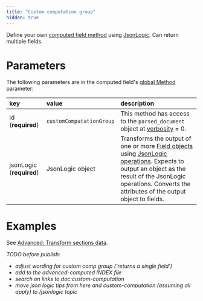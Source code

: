 ```yaml
---
title: "Custom computation group"
hidden: true
---
```


Define your own [computed field method](doc:computed-field-methods) using [JsonLogic](doc:jsonlogic). Can return multiple fields.

Parameters
====

The following parameters are in the computed field's [global Method](doc:computed-field-methods#parameters) parameter: 


| key                      | value                             | description                                                  |
| :----------------------- | :-------------------------------- | :----------------------------------------------------------- |
| id (**required**)        | `customComputationGroup`          | This method has access to the  `parsed_document` object at [verbosity](doc:verbosity) = 0. |
| jsonLogic (**required**) | JsonLogic object | Transforms the output of one or more [Field objects](https://docs.sensible.so/docs/field-query-object) using [JsonLogic operations](doc:jsonlogic). Expects to output an object as the result of the JsonLogic operations. Converts the attributes of the output object to fields. |

Examples
====

See [Advanced: Transform sections data](doc:sections-example-copy-to-section).

*TODO before publish:*  

- *adjust wording for custom comp group ('returns a single field')*
- *add to the advanced-computed INDEX file*
- *search on links to doc:custom-computation*
- *move json logic tips from here and custom-computation (assuming all apply) to /jsonlogic topic*
